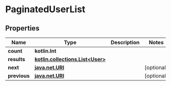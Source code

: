 
# PaginatedUserList

## Properties
| Name | Type | Description | Notes |
| ------------ | ------------- | ------------- | ------------- |
| **count** | **kotlin.Int** |  |  |
| **results** | [**kotlin.collections.List&lt;User&gt;**](User.md) |  |  |
| **next** | [**java.net.URI**](java.net.URI.md) |  |  [optional] |
| **previous** | [**java.net.URI**](java.net.URI.md) |  |  [optional] |



